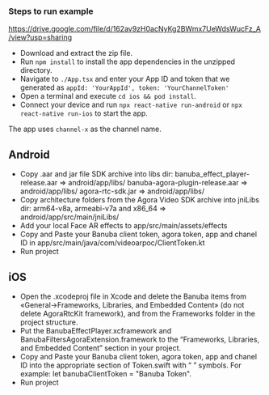 ### Steps to run example
https://drive.google.com/file/d/162av9zH0acNyKg2BWmx7UeWdsWucFz_A/view?usp=sharing
* Download and extract the zip file.
* Run `npm install` to install the app dependencies in the unzipped directory.
* Navigate to `./App.tsx` and enter your App ID and token that we generated as `appId: 'YourAppId', token: 'YourChannelToken'`
* Open a terminal and execute `cd ios && pod install`.
* Connect your device and run `npx react-native run-android` or `npx react-native run-ios` to start the app.

The app uses `channel-x` as the channel name.

## Android
* Copy .aar and jar file SDK archive into libs dir:
 banuba_effect_player-release.aar => android/app/libs/
 banuba-agora-plugin-release.aar => android/app/libs/
 agora-rtc-sdk.jar => android/app/libs/
* Copy architecture folders from the Agora Video SDK archive into jniLibs dir: arm64-v8a, armeabi-v7a and x86_64 => android/app/src/main/jniLibs/
* Add your local Face AR effects to app/src/main/assets/effects
* Copy and Paste your Banuba client token, agora token, app and chanel ID in app/src/main/java/com/videoarpoc/ClientToken.kt 
* Run project

## iOS
* Open the .xcodeproj file in Xcode and delete the Banuba items from «General->Frameworks, Libraries, and Embedded Content» (do not delete AgoraRtcKit framework), and from the Frameworks folder in the project structure.
* Put the BanubaEffectPlayer.xcframework and BanubaFiltersAgoraExtension.framework to the “Frameworks, Libraries, and Embedded Content” section in your project.
* Copy and Paste your Banuba client token, agora token, app and chanel ID into the appropriate section of Token.swift with “ ” symbols. For example: 
 let banubaClientToken = "Banuba Token".
* Run project
